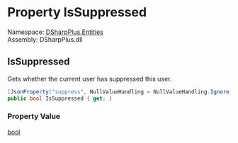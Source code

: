 # Property IsSuppressed

Namespace: [DSharpPlus.Entities](DSharpPlus.Entities.md)  
Assembly: DSharpPlus.dll

## <a id="DSharpPlus_Entities_DiscordVoiceState_IsSuppressed"></a>IsSuppressed

Gets whether the current user has suppressed this user.

```csharp
[JsonProperty("suppress", NullValueHandling = NullValueHandling.Ignore)]
public bool IsSuppressed { get; }
```

### Property Value

[bool](https://learn.microsoft.com/dotnet/api/system.boolean)

